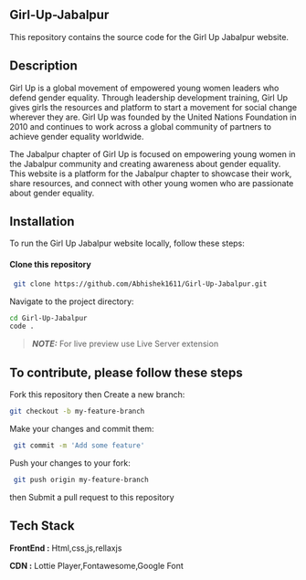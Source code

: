## Girl-Up-Jabalpur

This repository contains the source code for the Girl Up Jabalpur website.

## Description

Girl Up is a global movement of empowered young women leaders who defend gender equality. Through leadership development training, Girl Up gives girls the resources and platform to start a movement for social change wherever they are. Girl Up was founded by the United Nations Foundation in 2010 and continues to work across a global community of partners to achieve gender equality worldwide.

The Jabalpur chapter of Girl Up is focused on empowering young women in the Jabalpur community and creating awareness about gender equality. This website is a platform for the Jabalpur chapter to showcase their work, share resources, and connect with other young women who are passionate about gender equality.

## Installation

To run the Girl Up Jabalpur website locally, follow these steps:

#### Clone this repository

```bash
 git clone https://github.com/Abhishek1611/Girl-Up-Jabalpur.git

```

Navigate to the project directory:

```bash
cd Girl-Up-Jabalpur
code .
```

> **_NOTE:_**  For live preview use Live Server extension
>
## To contribute, please follow these steps

Fork this repository then
Create a new branch:

```bash
git checkout -b my-feature-branch
```

Make your changes and commit them:

```bash
 git commit -m 'Add some feature'
 ```

Push your changes to your fork:

```bash
 git push origin my-feature-branch
 ```

then Submit a pull request to this repository

## Tech Stack

**FrontEnd :** Html,css,js,rellaxjs

**CDN :** Lottie Player,Fontawesome,Google Font
